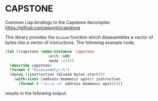 CAPSTONE
========

Common Lisp bindings to the Capstone decompiler.
https://github.com/aquynh/capstone

This library provides the `disasm` function which disassembles a
vector of bytes into a vector of instructions.  The following example
code,

```lisp
(let ((capstone (make-instance 'capstone
                   :arch :x86
                   :mode :32)))
  (describe capstone)
  (format t "Disassembly:~%")
  (doseq ((instruction (disasm bytes start)))
    (with-slots (address mnemonic opstr) instruction
      (format t "~x:~a ~a" address mnemonic opstr))))
```

results in the following output.

```

```

